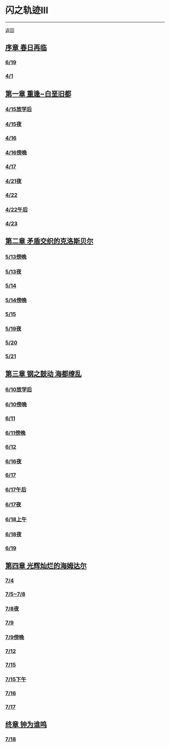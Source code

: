 # 闪之轨迹III

---

[返回](/game/TheLegendOfHeroes/README.md#英雄传说系列)

## [序章 春日再临](/game/TheLegendOfHeroes/SenNoKiseki3/chapters/序章/README.md#序章-春日再临)
### [6/19](/game/TheLegendOfHeroes/SenNoKiseki3/chapters/序章/README.md#序章-春日再临_619)
### [4/1](/game/TheLegendOfHeroes/SenNoKiseki3/chapters/序章/README.md#_41)
## [第一章 重逢~白垩旧都](/game/TheLegendOfHeroes/SenNoKiseki3/chapters/第一章/README.md#第一章-重逢~白垩旧都)
### [4/15放学后](/game/TheLegendOfHeroes/SenNoKiseki3/chapters/第一章/README.md#_415放学后)
### [4/15夜](/game/TheLegendOfHeroes/SenNoKiseki3/chapters/第一章/README.md#_415夜)
### [4/16](/game/TheLegendOfHeroes/SenNoKiseki3/chapters/第一章/README.md#_416)
### [4/16傍晚](/game/TheLegendOfHeroes/SenNoKiseki3/chapters/第一章/README.md#_416傍晚)
### [4/17](/game/TheLegendOfHeroes/SenNoKiseki3/chapters/第一章/README.md#_417)
### [4/21夜](/game/TheLegendOfHeroes/SenNoKiseki3/chapters/第一章/README.md#_421夜)
### [4/22](/game/TheLegendOfHeroes/SenNoKiseki3/chapters/第一章/README.md#_422)
### [4/22午后](/game/TheLegendOfHeroes/SenNoKiseki3/chapters/第一章/README.md#_422午后)
### [4/23](/game/TheLegendOfHeroes/SenNoKiseki3/chapters/第一章/README.md#_423)
## [第二章 矛盾交织的克洛斯贝尔](/game/TheLegendOfHeroes/SenNoKiseki3/chapters/第二章/README.md#第二章-矛盾交织的克洛斯贝尔)
### [5/13傍晚](/game/TheLegendOfHeroes/SenNoKiseki3/chapters/第二章/README.md#_513傍晚)
### [5/13夜](/game/TheLegendOfHeroes/SenNoKiseki3/chapters/第二章/README.md#_513夜)
### [5/14](/game/TheLegendOfHeroes/SenNoKiseki3/chapters/第二章/README.md#_514)
### [5/14傍晚](/game/TheLegendOfHeroes/SenNoKiseki3/chapters/第二章/README.md#_514傍晚)
### [5/15](/game/TheLegendOfHeroes/SenNoKiseki3/chapters/第二章/README.md#_515)
### [5/19夜](/game/TheLegendOfHeroes/SenNoKiseki3/chapters/第二章/README.md#_519夜)
### [5/20](/game/TheLegendOfHeroes/SenNoKiseki3/chapters/第二章/README.md#_520)
### [5/21](/game/TheLegendOfHeroes/SenNoKiseki3/chapters/第二章/README.md#_521)
## [第三章 钢之鼓动 海都缭乱](/game/TheLegendOfHeroes/SenNoKiseki3/chapters/第三章/README.md#第三章-钢之鼓动-海都缭乱)
### [6/10放学后](/game/TheLegendOfHeroes/SenNoKiseki3/chapters/第三章/README.md#_610放学后)
### [6/10傍晚](/game/TheLegendOfHeroes/SenNoKiseki3/chapters/第三章/README.md#_610傍晚)
### [6/11](/game/TheLegendOfHeroes/SenNoKiseki3/chapters/第三章/README.md#_611)
### [6/11傍晚](/game/TheLegendOfHeroes/SenNoKiseki3/chapters/第三章/README.md#_611傍晚)
### [6/12](/game/TheLegendOfHeroes/SenNoKiseki3/chapters/第三章/README.md#_612)
### [6/16夜](/game/TheLegendOfHeroes/SenNoKiseki3/chapters/第三章/README.md#_616夜)
### [6/17](/game/TheLegendOfHeroes/SenNoKiseki3/chapters/第三章/README.md#_617)
### [6/17午后](/game/TheLegendOfHeroes/SenNoKiseki3/chapters/第三章/README.md#_617午后)
### [6/17夜](/game/TheLegendOfHeroes/SenNoKiseki3/chapters/第三章/README.md#_617夜)
### [6/18上午](/game/TheLegendOfHeroes/SenNoKiseki3/chapters/第三章/README.md#_618上午) 
### [6/18夜](/game/TheLegendOfHeroes/SenNoKiseki3/chapters/第三章/README.md#_618夜)
### [6/19](/game/TheLegendOfHeroes/SenNoKiseki3/chapters/第三章/README.md#_619)
## [第四章 光辉灿烂的海姆达尔](/game/TheLegendOfHeroes/SenNoKiseki3/chapters/第四章/README.md#第四章-光辉灿烂的海姆达尔)
### [7/4](/game/TheLegendOfHeroes/SenNoKiseki3/chapters/第四章/README.md#_74)
### [7/5~7/8](/game/TheLegendOfHeroes/SenNoKiseki3/chapters/第四章/README.md#_7578)
### [7/8夜](/game/TheLegendOfHeroes/SenNoKiseki3/chapters/第四章/README.md#_78夜)
### [7/9](/game/TheLegendOfHeroes/SenNoKiseki3/chapters/第四章/README.md#_79)
### [7/9傍晚](/game/TheLegendOfHeroes/SenNoKiseki3/chapters/第四章/README.md#_79傍晚)
### [7/12](/game/TheLegendOfHeroes/SenNoKiseki3/chapters/第四章/README.md#_712)
### [7/15](/game/TheLegendOfHeroes/SenNoKiseki3/chapters/第四章/README.md#_715)
### [7/15下午](/game/TheLegendOfHeroes/SenNoKiseki3/chapters/第四章/README.md#_715下午)
### [7/16](/game/TheLegendOfHeroes/SenNoKiseki3/chapters/第四章/README.md#_716)
### [7/17](/game/TheLegendOfHeroes/SenNoKiseki3/chapters/第四章/README.md#_717)
## [终章 钟为谁鸣](/game/TheLegendOfHeroes/SenNoKiseki3/chapters/终章/README.md#终章-钟为谁鸣)
### [7/18](/game/TheLegendOfHeroes/SenNoKiseki3/chapters/终章/README.md#_718)